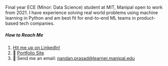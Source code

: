 Final year ECE (Minor: Data Science) student at MIT, Manipal open to work from 2021. I have experience solving real world problems using machine learning in Python and am best fit for end-to-end ML teams in product-based tech companies. 


##### How to Reach Me
1. [Hit me up on LinkedIn!](https://www.linkedin.com/in/nandanprasad)     
2. :link: [Portfolio Site](https://sites.google.com/view/nandanprasad)       
3. :email: Send me an email: <nandan.prasad@learner.manipal.edu>     

